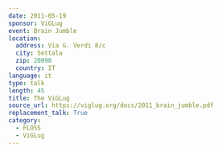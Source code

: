 ```yaml
---
date: 2011-05-19
sponsor: ViGLug
event: Brain Jumble
location:
  address: Via G. Verdi 8/c
  city: Settala
  zip: 20090
  country: IT
language: it
type: talk
length: 45
title: The ViGLug
source_url: https://viglug.org/docs/2011_brain_jumble.pdf
replacement_talk: True
category:
  - FLOSS
  - ViGLug
---
```

